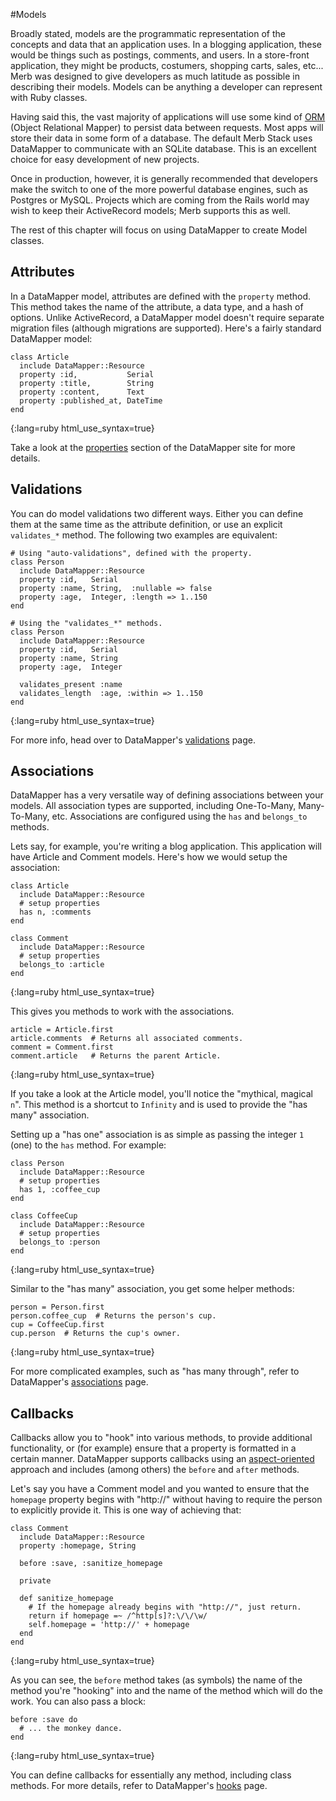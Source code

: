 #Models

Broadly stated, models are the programmatic representation
of the concepts and data that an application uses.
In a blogging application, these would be things
such as postings, comments, and users.
In a store-front application,
they might be products, costumers, shopping carts, sales, etc...
Merb was designed to give developers as much latitude as possible
in describing their models.
Models can be anything a developer can represent with Ruby classes.

Having said this, the vast majority of applications
will use some kind of [ORM][] (Object Relational Mapper)
to persist data between requests.
Most apps will store their data in some form of a database.
The default Merb Stack uses DataMapper to communicate with an SQLite database.
This is an excellent choice for easy development of new projects.

Once in production, however,
it is generally recommended that developers make the switch
to one of the more powerful database engines, such as Postgres or MySQL.
Projects which are coming from the Rails world
may wish to keep their ActiveRecord models; Merb supports this as well.

The rest of this chapter will focus on using DataMapper
to create Model classes.

## Attributes

In a DataMapper model, attributes are defined with the ``property`` method.
This method takes the name of the attribute, a data type, and a hash of
options.  Unlike ActiveRecord, a DataMapper model doesn't require separate
migration files (although migrations are supported).  Here's a fairly standard
DataMapper model:

    class Article
      include DataMapper::Resource
      property :id,           Serial
      property :title,        String
      property :content,      Text
      property :published_at, DateTime
    end
{:lang=ruby html_use_syntax=true}

Take a look at the [properties][] section of the DataMapper site for more details.

## Validations

You can do model validations two different ways. Either you can define them at
the same time as the attribute definition, or use an explicit ``validates_*``
method.  The following two examples are equivalent:

    # Using "auto-validations", defined with the property.
    class Person
      include DataMapper::Resource
      property :id,   Serial
      property :name, String,  :nullable => false
      property :age,  Integer, :length => 1..150
    end

    # Using the "validates_*" methods.
    class Person
      include DataMapper::Resource
      property :id,   Serial
      property :name, String
      property :age,  Integer

      validates_present :name
      validates_length  :age, :within => 1..150
    end
{:lang=ruby html_use_syntax=true}

For more info, head over to DataMapper's [validations][] page.

## Associations

DataMapper has a very versatile way of defining associations between your models.
All association types are supported, including One-To-Many, Many-To-Many, etc.
Associations are configured using the ``has`` and ``belongs_to`` methods.

Lets say, for example, you're writing a blog application. This application will
have Article and Comment models. Here's how we would setup the association:

    class Article
      include DataMapper::Resource
      # setup properties
      has n, :comments
    end

    class Comment
      include DataMapper::Resource
      # setup properties
      belongs_to :article
    end
{:lang=ruby html_use_syntax=true}

This gives you methods to work with the associations.

    article = Article.first
    article.comments  # Returns all associated comments.
    comment = Comment.first
    comment.article   # Returns the parent Article.
{:lang=ruby html_use_syntax=true}

If you take a look at the Article model, you'll notice the "mythical, magical ``n``".
This method is a shortcut to ``Infinity`` and is used to provide the
"has many" association.

Setting up a "has one" association is as simple as passing the integer ``1``
(one) to the ``has`` method. For example:

    class Person
      include DataMapper::Resource
      # setup properties
      has 1, :coffee_cup
    end

    class CoffeeCup
      include DataMapper::Resource
      # setup properties
      belongs_to :person
    end
{:lang=ruby html_use_syntax=true}

Similar to the "has many" association, you get some helper methods:

    person = Person.first
    person.coffee_cup  # Returns the person's cup.
    cup = CoffeeCup.first
    cup.person  # Returns the cup's owner.
{:lang=ruby html_use_syntax=true}

For more complicated examples, such as "has many through", refer to DataMapper's
[associations][] page.

## Callbacks

Callbacks allow you to "hook" into various methods, to provide additional
functionality, or (for example) ensure that a property is formatted in a certain
manner. DataMapper supports callbacks using an [aspect-oriented][] approach
and includes (among others) the ``before`` and ``after`` methods.

Let's say you have a Comment model and you wanted to ensure that the
``homepage`` property begins with "http://" without having to require
the person to explicitly provide it. This is one way of achieving that:

    class Comment
      include DataMapper::Resource
      property :homepage, String

      before :save, :sanitize_homepage

      private

      def sanitize_homepage
        # If the homepage already begins with "http://", just return.
        return if homepage =~ /^http[s]?:\/\/\w/
        self.homepage = 'http://' + homepage
      end
    end
{:lang=ruby html_use_syntax=true}

As you can see, the ``before`` method takes (as symbols) the name of the
method you're "hooking" into and the name of the method which will do the work.
You can also pass a block:

    before :save do
      # ... the monkey dance.
    end
{:lang=ruby html_use_syntax=true}

You can define callbacks for essentially any method, including class methods.
For more details, refer to DataMapper's [hooks][] page.

[ORM]:             http://en.wikipedia.org/wiki/Object-relational_mapping
[properties]:      http://datamapper.org/doku.php?id=docs:properties
[validations]:     http://datamapper.org/doku.php?id=docs:validations
[associations]:    http://datamapper.org/doku.php?id=docs:associations
[aspect-oriented]: http://en.wikipedia.org/wiki/Aspect_oriented
[hooks]:           http://datamapper.org/doku.php?id=docs:hooks
